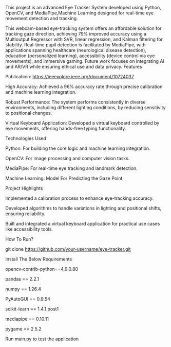 This project is an advanced Eye Tracker System developed using Python, OpenCV, and MediaPipe,Machine Learning designed for real-time eye movement detection and tracking.

This webcam-based eye-tracking system offers an affordable solution for tracking gaze direction, achieving 79% improved accuracy using a Multioutput Regressor with SVR, linear regression, and Kalman filtering for stability. Real-time pupil detection is facilitated by MediaPipe, with applications spanning healthcare (neurological disease detection), education (personalized learning), accessibility (device control via eye movements), and immersive gaming. Future work focuses on integrating AI and AR/VR while ensuring ethical use and data privacy.
Features

Publicatioin: https://ieeexplore.ieee.org/document/10724037

High Accuracy: Achieved a 96% accuracy rate through precise calibration and machine learning integration.

Robust Performance: The system performs consistently in diverse environments, including different lighting conditions, by reducing sensitivity to positional changes.

Virtual Keyboard Application: Developed a virtual keyboard controlled by eye movements, offering hands-free typing functionality.

Technologies Used

Python: For building the core logic and machine learning integration.

OpenCV: For image processing and computer vision tasks.

MediaPipe: For real-time eye tracking and landmark detection.

Machine Learning: Model For Predicting the Gaze Point

Project Highlights

Implemented a calibration process to enhance eye-tracking accuracy.

Developed algorithms to handle variations in lighting and positional shifts, ensuring reliability.

Built and integrated a virtual keyboard application for practical use cases like accessibility tools.


How To Run?

git clone https://github.com/your-username/eye-tracker.git

Install The Below Requirements

opencv-contrib-python==4.9.0.80

pandas == 2.2.1

numpy == 1.26.4

PyAutoGUI  ==  0.9.54

scikit-learn  ==  1.4.1.post1

mediapipe ==  0.10.11

pygame  ==  2.5.2

Run main.py to test the application


